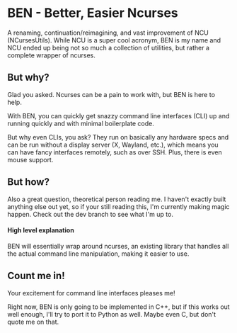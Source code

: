 # BEN - Better, Easier Ncurses

A renaming, continuation/reimagining, and vast improvement of NCU (NCursesUtils). While NCU is a super cool acronym, BEN is my name and NCU ended up being not so much a collection of utilities, but rather a complete wrapper of ncurses.

## But why?
Glad you asked. Ncurses can be a pain to work with, but BEN is here to help.

With BEN, you can quickly get snazzy command line interfaces (CLI) up and running quickly and with minimal boilerplate code.

But why even CLIs, you ask? They run on basically any hardware specs and can be run without a display server (X, Wayland, etc.), which means you can have fancy interfaces remotely, such as over SSH. Plus, there is even mouse support.

## But how?
Also a great question, theoretical person reading me. I haven't exactly built anything else out yet, so if your still reading this, I'm currently making magic happen. Check out the dev branch to see what I'm up to.

#### High level explanation
BEN will essentially wrap around ncurses, an existing library that handles all the actual command line manipulation, making it easier to use.

## Count me in!
Your excitement for command line interfaces pleases me!

Right now, BEN is only going to be implemented in C++, but if this works out well enough, I'll try to port it to Python as well. Maybe even C, but don't quote me on that.
